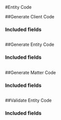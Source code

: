 ﻿#Entity Code

##Generate Client Code

<!-- GenerateClientCode.Routes -->

<!-- GenerateClientCode.Parameters -->

<!-- GenerateClientCode.Returns -->

### Included fields
```

```

##Generate Entity Code

<!-- GenerateEntityCode.Routes -->

<!-- GenerateEntityCode.Parameters -->

<!-- GenerateEntityCode.Returns -->

### Included fields
```

```

##Generate Matter Code

<!-- GenerateMatterCode.Routes -->

<!-- GenerateMatterCode.Parameters -->

<!-- GenerateMatterCode.Returns -->

### Included fields
```

```

##Validate Entity Code

<!-- ValidateEntityCode.Routes -->

<!-- ValidateEntityCode.Parameters -->

<!-- ValidateEntityCode.Returns -->

### Included fields
```

```




